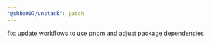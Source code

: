 ```yaml
---
'@shba007/unstack': patch
---
```


fix: update workflows to use pnpm and adjust package dependencies
